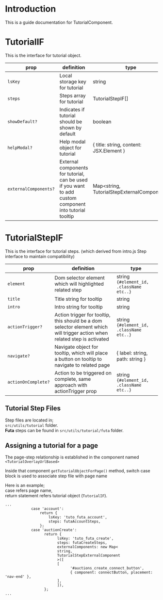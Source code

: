 

# Introduction
This is a guide documentation for TutorialComponent.


# TutorialIF
This is the interface for tutorial object.

| prop| definition  | type
|--|--|--|
| `lsKey`| Local storage key for tutorial | string
| `steps`| Steps array for tutorial | TutorialStepIF[]
| `showDefault?`| Indicates if tutorial should be shown by default| boolean	
| `helpModal?`| Help modal object for tutorial | { title: string, content: JSX.Element }
| `externalComponents?`| External components for tutorial, can be used if you want to add custom component into tutorial tooltip | Map<string, TutorialStepExternalComponent>


# TutorialStepIF 
This is the interface for tutorial steps. (which derived from intro.js Step interface to maintain compatibility)

| prop| definition  | type
|--|--|--|
| `element`| Dom selector element which will highlighted related step | string `{#element_id, .className etc..}`
| `title`| Title string for tooltip | string
| `intro`| Intro string for tooltip | string
| `actionTrigger?`| Action trigger for tooltip, this should be a dom selector element which will trigger action when related step is activated | string  `{#element_id, .className etc..}`
| `navigate?`| Navigate object for tooltip, which will place a button on tooltip to navigate to related page | { label: string, path: string }
| `actionOnComplete?`| Action to be triggered on complete, same approach with actionTrigger prop | string `{#element_id, .className etc..}`

## Tutorial Step Files
Step files are located in; <br>
`src/utils/tutorial` folder. <br>
**Futa** steps can be found in `src/utils/tutorial/futa` folder.

## Assigning a tutorial for a page

The page-step relationship is established in the component named `<TutorialOverlayUrlBased>`

Inside that component `getTutorialObjectForPage()` method, switch case block is used to associate step file with page name

Here is an example; <br>
case refers page name, <br>
return statement refers  tutorial object (`TutorialIF`).


```
...
            case 'account':
                return {
                    lsKey: 'tuto_futa_account',
                    steps: futaAccountSteps,
                };
            case 'auctionCreate':
                  return {
                        lsKey: 'tuto_futa_create',
                        steps: futaCreateSteps,
                        externalComponents: new Map<
                        string,
                        TutorialStepExternalComponent
                        >([
                        [
                              '#auctions_create_connect_button',
                              { component: connectButton, placement: 'nav-end' },
                        ],
                        ]),
                  };
...

```
